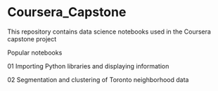 # Coursera_Capstone

This repository contains data science notebooks used in the Coursera capstone project

Popular notebooks

01 Importing Python libraries and displaying information

02 Segmentation and clustering of Toronto neighborhood data

